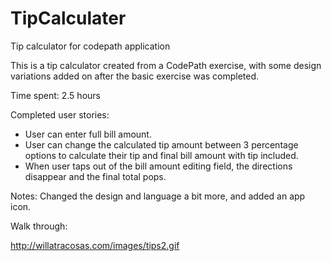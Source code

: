 # TipCalculater
Tip calculator for codepath application

This is a tip calculator created from a CodePath exercise, with some design variations added on after the basic exercise was completed.

Time spent: 2.5 hours

Completed user stories:

- User can enter full bill amount. 
- User can change the calculated tip amount between 3 percentage options to calculate their tip and final bill amount with tip included.
- When user taps out of the bill amount editing field, the directions disappear and the final total pops.

Notes: Changed the design and language a bit more, and added an app icon.

Walk through:

http://willatracosas.com/images/tips2.gif
